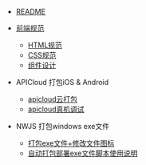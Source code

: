 - [README](README.md)

- [前端规范](doc/h5/specification/web_specification.md)
  - [HTML规范](doc/h5/specification/HTML.md)
  - [CSS规范](doc/h5/specification/CSS.md)
  - [组件设计](doc/h5/widget/widget.md)
 
- APICloud 打包iOS & Android
  - [apicloud云打包](doc/apicloud/package.md)
  - [apicloud真机调试](doc/apicloud/debug.md)

- NWJS 打包windows exe文件
  - [打包exe文件+修改文件图标](doc/nwjs/usage.md)
  - [自动打包部署exe文件脚本使用说明](doc/nwjs/package.md)
